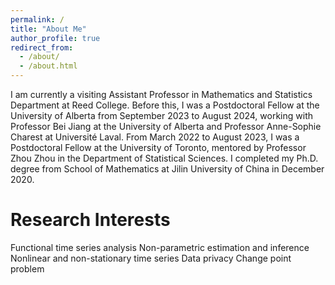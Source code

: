 ```yaml
---
permalink: /
title: "About Me"
author_profile: true
redirect_from: 
  - /about/
  - /about.html
---
```


I am currently a visiting Assistant Professor in Mathematics and Statistics Department at Reed College. Before this, I was a Postdoctoral Fellow at the University of Alberta from September 2023 to August 2024, working with Professor Bei Jiang at the University of Alberta and Professor Anne-Sophie Charest at Université Laval. From March 2022 to August 2023, I was a Postdoctoral Fellow at the University of Toronto, mentored by Professor Zhou Zhou in the Department of Statistical Sciences.
I completed my Ph.D. degree from School of Mathematics at Jilin University of China in December 2020.

Research Interests
======
Functional time series analysis
Non-parametric estimation and inference
Nonlinear and non-stationary time series
Data privacy
Change point problem
